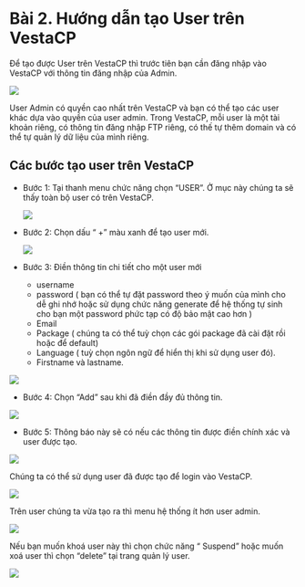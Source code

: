 # Bài 2. Hướng dẫn tạo User trên VestaCP
Để tạo được User trên VestaCP thì trước tiên bạn cần đăng nhập vào VestaCP với thông tin đăng nhập của Admin. 

<img src ="https://github.com/Thanhvnx/md/blob/master/2020-04-11_08-11.png">

User Admin có quyền cao nhất trên VestaCP và bạn có thể tạo các user khác  dựa vào quyền của user admin. Trong VestaCP, mỗi user là một tài khoản riêng, có thông tin đăng nhập FTP riêng, có thế tự thêm domain và có thể tự quản lý dữ liệu của mình riêng. 

## Các bước tạo user trên VestaCP 

- Bước 1: Tại thanh menu chức năng chọn “USER”. Ở mục này chúng ta sẽ thấy toàn bộ user có trên VestaCP.
  
  <img src ="https://github.com/Thanhvnx/md/blob/master/1.png">
  
- Bước 2:  Chọn dấu “ +” màu xanh để tạo user mới.
  
  <img src ="https://github.com/Thanhvnx/md/blob/master/2.png">
  
- Bước 3: Điền thông tin chi tiết cho một user mới
  
    + username
    + password ( bạn có thể tự đặt password theo ý muốn của mình cho dễ ghi nhớ hoặc sử dụng chức năng generate để hệ thống tự sinh cho bạn một password phức tạp có độ bảo mật cao hơn )
    + Email
    + Package ( chúng ta có thể tuỳ chọn các gói package đã cài đặt rồi hoặc để default)
    + Language ( tuỳ  chọn ngôn ngữ để hiển thị khi sử dụng user đó).
    + Firstname và lastname.
    
 <img src ="https://github.com/Thanhvnx/md/blob/master/3.png">
 
- Bước 4: Chọn “Add” sau khi đã điền đầy đủ thông tin.
  
 <img src ="https://github.com/Thanhvnx/md/blob/master/4.png">
 
 - Bước 5: Thông báo này sẽ có nếu các thông tin được điền chính xác và user được tạo.
 
 <img src="https://github.com/Thanhvnx/md/blob/master/5.png">
 
Chúng ta có thể sử dụng user đã được tạo để login vào VestaCP.

<img src ="https://github.com/Thanhvnx/md/blob/master/6.png">

Trên user chúng ta vừa  tạo ra thì menu hệ thống ít hơn user admin.

<img src ="https://github.com/Thanhvnx/md/blob/master/8.png">

Nếu bạn muốn khoá user này thì  chọn chức năng “ Suspend” hoặc muốn xoá user thì chọn “delete” tại trang quản lý user.

<img src ="https://github.com/Thanhvnx/md/blob/master/9.png">
                                                          
                                                             
                                                             
                                                             
 
 
